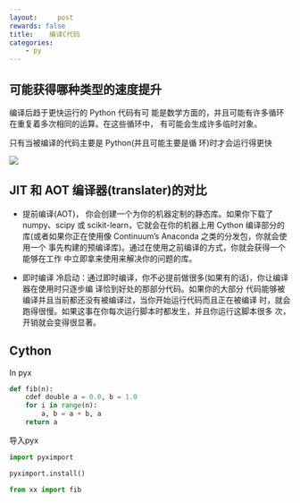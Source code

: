 ```yaml
---
layout:     post
rewards: false
title:    编译C代码
categories:
    - py
---
```



## 可能获得哪种类型的速度提升
编译后趋于更快运行的 Python 代码有可 能是数学方面的，并且可能有许多循环在重复着多次相同的运算。在这些循环中， 有可能会生成许多临时对象。

只有当被编译的代码主要是 Python(并且可能主要是循 环)时才会运行得更快

![](https://cdn.jsdelivr.net/gh/631068264/img/006tNbRwgy1fud3kq2y4dj31kw166tat.jpg)

## JIT 和 AOT 编译器(translater)的对比
- 提前编译(AOT)，
你会创建一个为你的机器定制的静态库。如果你下载了 numpy、scipy 或 scikit-learn，它就会在你的机器上用 Cython 编译部分的 库(或者如果你正在使用像 Continuum’s Anaconda 之类的分发包，你就会使用一个 事先构建的预编译库)。通过在使用之前编译的方式，你就会获得一个能够在工作 中立即拿来使用来解决你的问题的库。

- 即时编译
冷启动：通过即时编译，你不必提前做很多(如果有的话)，你让编译器在使用时只逐步编 译恰到好处的那部分代码。如果你的大部分 代码能够被编译并且当前都还没有被编译过，当你开始运行代码而且正在被编译 时，就会跑得很慢。如果这事在你每次运行脚本时都发生，并且你运行这脚本很多 次，开销就会变得很显著。


## Cython
In pyx
```python
def fib(n):
    cdef double a = 0.0, b = 1.0
    for i in range(n):
        a, b = a + b, a
    return a
```
导入pyx
```python
import pyximport

pyximport.install()

from xx import fib
```

